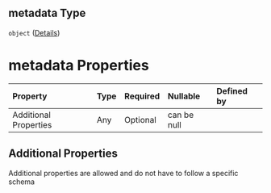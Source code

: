 ## metadata Type

`object` ([Details](btpsa-usecase-properties-services-items-allof-1-then-allof-43-then-allof-0-then-properties-parameters-properties-metadata.md))

# metadata Properties

| Property              | Type | Required | Nullable    | Defined by |
| :-------------------- | :--- | :------- | :---------- | :--------- |
| Additional Properties | Any  | Optional | can be null |            |

## Additional Properties

Additional properties are allowed and do not have to follow a specific schema
